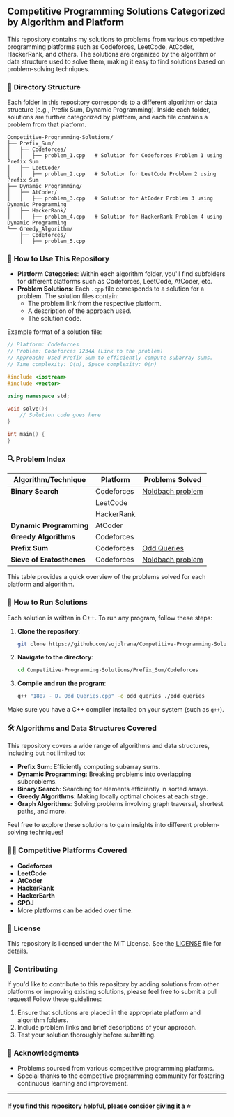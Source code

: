 ## Competitive Programming Solutions Categorized by Algorithm and Platform

This repository contains my solutions to problems from various competitive programming platforms such as Codeforces, LeetCode, AtCoder, HackerRank, and others. The solutions are organized by the algorithm or data structure used to solve them, making it easy to find solutions based on problem-solving techniques.

### 📂 **Directory Structure**
Each folder in this repository corresponds to a different algorithm or data structure (e.g., Prefix Sum, Dynamic Programming). Inside each folder, solutions are further categorized by platform, and each file contains a problem from that platform.

```
Competitive-Programming-Solutions/
├── Prefix_Sum/
│   ├── Codeforces/
│   │   ├── problem_1.cpp   # Solution for Codeforces Problem 1 using Prefix Sum
│   ├── LeetCode/
│   │   ├── problem_2.cpp   # Solution for LeetCode Problem 2 using Prefix Sum
├── Dynamic_Programming/
│   ├── AtCoder/
│   │   ├── problem_3.cpp   # Solution for AtCoder Problem 3 using Dynamic Programming
│   ├── HackerRank/
│   │   ├── problem_4.cpp   # Solution for HackerRank Problem 4 using Dynamic Programming
└── Greedy_Algorithm/
    ├── Codeforces/
    │   ├── problem_5.cpp
```

### 📝 **How to Use This Repository**

- **Platform Categories**: Within each algorithm folder, you'll find subfolders for different platforms such as Codeforces, LeetCode, AtCoder, etc.
- **Problem Solutions**: Each `.cpp` file corresponds to a solution for a problem. The solution files contain:
  - The problem link from the respective platform.
  - A description of the approach used.
  - The solution code.

Example format of a solution file:

```cpp
// Platform: Codeforces
// Problem: Codeforces 1234A (Link to the problem)
// Approach: Used Prefix Sum to efficiently compute subarray sums.
// Time complexity: O(n), Space complexity: O(n)

#include <iostream>
#include <vector>

using namespace std;

void solve(){
    // Solution code goes here
}

int main() {
}
```

### 🔍 **Problem Index**


| Algorithm/Technique         | Platform     | Problems Solved                                                                |
|-----------------------------|--------------|--------------------------------------------------------------------------------|
| **Binary Search**           | Codeforces   | [Noldbach problem](./Binary%20Search/Codeforces/17%20-%20A.%20Noldbach%20problem.cpp) |
|                             | LeetCode     |  |
|                             | HackerRank   |  |
| **Dynamic Programming**     | AtCoder      |  |
| **Greedy Algorithms**       | Codeforces   |  |
| **Prefix Sum**              | Codeforces   | [Odd Queries](./Prefix%20Sum/Codeforces/1807%20-%20D.%20Odd%20Queries.cpp)                             |
| **Sieve of Eratosthenes**   | Codeforces   | [Noldbach problem](./Sieve%20of%20Eratosthenes/Codeforces/17%20-%20A.%20Noldbach%20problem.cpp)                             |

This table provides a quick overview of the problems solved for each platform and algorithm.

### 🚀 **How to Run Solutions**

Each solution is written in C++. To run any program, follow these steps:

1. **Clone the repository**:
   ```bash
   git clone https://github.com/sojolrana/Competitive-Programming-Solutions.git
   ```
   
2. **Navigate to the directory**:
   ```bash
   cd Competitive-Programming-Solutions/Prefix_Sum/Codeforces
   ```

3. **Compile and run the program**:
   ```bash
   g++ "1807 - D. Odd Queries.cpp" -o odd_queries ./odd_queries
   ```

Make sure you have a C++ compiler installed on your system (such as `g++`).

### 🛠️ **Algorithms and Data Structures Covered**
This repository covers a wide range of algorithms and data structures, including but not limited to:

- **Prefix Sum**: Efficiently computing subarray sums.
- **Dynamic Programming**: Breaking problems into overlapping subproblems.
- **Binary Search**: Searching for elements efficiently in sorted arrays.
- **Greedy Algorithms**: Making locally optimal choices at each stage.
- **Graph Algorithms**: Solving problems involving graph traversal, shortest paths, and more.

Feel free to explore these solutions to gain insights into different problem-solving techniques!

### 🧑‍🏫 **Competitive Platforms Covered**
- **Codeforces**
- **LeetCode**
- **AtCoder**
- **HackerRank**
- **HackerEarth**
- **SPOJ**
- More platforms can be added over time.

### 📜 **License**
This repository is licensed under the MIT License. See the [LICENSE](./LICENSE) file for details.

### 📢 **Contributing**
If you'd like to contribute to this repository by adding solutions from other platforms or improving existing solutions, please feel free to submit a pull request! Follow these guidelines:

1. Ensure that solutions are placed in the appropriate platform and algorithm folders.
2. Include problem links and brief descriptions of your approach.
3. Test your solution thoroughly before submitting.

### 🌟 **Acknowledgments**
- Problems sourced from various competitive programming platforms.
- Special thanks to the competitive programming community for fostering continuous learning and improvement.

---
#### If you find this repository helpful, please consider giving it a :star:
